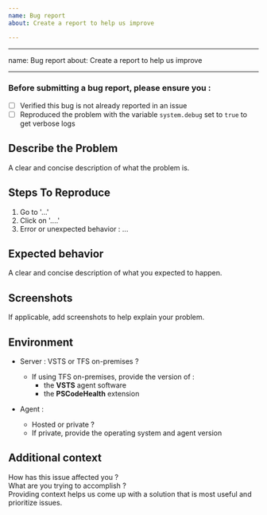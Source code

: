 ```yaml
---
name: Bug report
about: Create a report to help us improve

---
```


---
name: Bug report
about: Create a report to help us improve

---

### Before submitting a bug report, please ensure you :  
- [ ] Verified this bug is not already reported in an issue
- [ ] Reproduced the problem with the variable `system.debug` set to `true` to get verbose logs  

## Describe the Problem
A clear and concise description of what the problem is.

## Steps To Reproduce
1. Go to '...'
2. Click on '....'
3. Error or unexpected behavior : ...

## Expected behavior
A clear and concise description of what you expected to happen.

## Screenshots
If applicable, add screenshots to help explain your problem.

## Environment  
  - Server : VSTS or TFS on-premises ?  
    - If using TFS on-premises, provide the version of :  
      - the **VSTS** agent software  
      - the **PSCodeHealth** extension  

  - Agent :  
    - Hosted or private ?  
    - If private, provide the operating system and agent version  
 
## Additional context  
How has this issue affected you ?  
What are you trying to accomplish  ?  
Providing context helps us come up with a solution that is most useful and prioritize issues.
